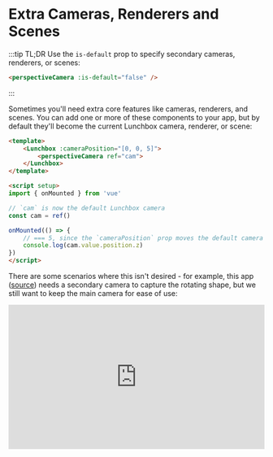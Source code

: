 # Extra Cameras, Renderers and Scenes

:::tip TL;DR
Use the `is-default` prop to specify secondary cameras, renderers, or scenes:

```html
<perspectiveCamera :is-default="false" />
```

:::

Sometimes you'll need extra core features like cameras, renderers, and scenes. You can add one or more of these components to your app, but by default they'll become the current Lunchbox camera, renderer, or scene:

```html
<template>
    <Lunchbox :cameraPosition="[0, 0, 5]">
        <perspectiveCamera ref="cam">
    </Lunchbox>
</template>

<script setup>
import { onMounted } from 'vue'

// `cam` is now the default Lunchbox camera
const cam = ref()

onMounted(() => {
    // === 5, since the `cameraPosition` prop moves the default camera
    console.log(cam.value.position.z)
})
</script>
```

There are some scenarios where this isn't desired - for example, this app ([source](https://github.com/breakfast-studio/lcd-camera)) needs a secondary camera to capture the rotating shape, but we still want to keep the main camera for ease of use:

<div style="position: relative; width: 100%; height: 0; padding-bottom: 56.25%;">
    <iframe style="border: none; position: absolute; top: 0; left: 0; width: 100%; height: 100%;" src="https://lcd-camera.netlify.app/"/>
</div>

In that case, you can add the `is-default` prop to specify whether a camera, scene, or renderer should become the Lunchbox default or not:

```html
<webGLRenderer ref="myRenderer" :is-default="false" />
<perspectiveCamera ref="myCamera" :is-default="false" :position-z="5" />
```

From there you have full access to the objects as usual, but without overriding Lunchbox's built-in values.
